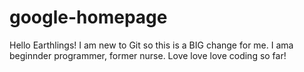 # google-homepage

Hello Earthlings!
I am new to Git so this is a BIG change for me. I ama beginnder programmer, former nurse. Love love love coding so far!
